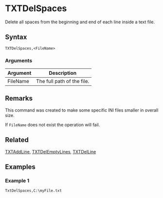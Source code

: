 # TXTDelSpaces

Delete all spaces from the beginning and end of each line inside a text file.

## Syntax

```pebakery
TXTDelSpaces,<FileName>
```

### Arguments

| Argument | Description |
| --- | --- |
| FileName | The full path of the file. |

## Remarks

This command was created to make some specific INI files smaller in overall size.

If `FileName` does not exist the operation will fail.

## Related

[TXTAddLine](./TXTAddLine.md), [TXTDelEmptyLines](./TXTDelEmptyLines.md), [TXTDelLine](./TXTDelLine.md)

## Examples

### Example 1

```pebakery
TxtDelSpaces,C:\myFile.txt
```